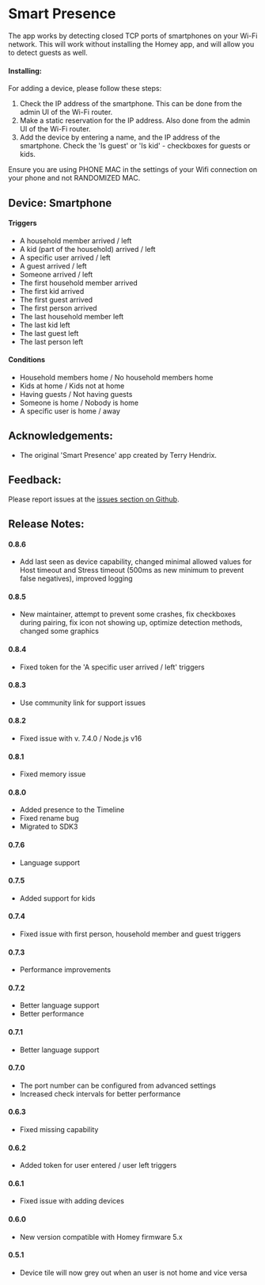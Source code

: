 # Smart Presence

The app works by detecting closed TCP ports of smartphones on your Wi-Fi network. This will work without installing the Homey app, and will allow you to detect guests as well.


#### Installing:

For adding a device, please follow these steps:

1. Check the IP address of the smartphone. This can be done from the admin UI of the Wi-Fi router.
2. Make a static reservation for the IP address.  Also done from the admin UI of the Wi-Fi router.
3. Add the device by entering a name, and the IP address of the smartphone.  Check the 'Is guest' or 'Is kid' - checkboxes for guests or kids.

Ensure you are using PHONE MAC in the settings of your Wifi connection on your phone and not RANDOMIZED MAC. 

## Device: Smartphone

#### Triggers

- A household member arrived / left
- A kid (part of the household) arrived / left
- A specific user arrived / left
- A guest arrived / left
- Someone arrived / left
- The first household member arrived
- The first kid arrived
- The first guest arrived
- The first person arrived
- The last household member left
- The last kid left
- The last guest left
- The last person left

#### Conditions

- Household members home / No household members home
- Kids at home / Kids not at home
- Having guests / Not having guests
- Someone is home / Nobody is home
- A specific user is home / away


## Acknowledgements:

- The original 'Smart Presence' app created by Terry Hendrix.

## Feedback:

Please report issues at the [issues section on Github](https://github.com/shaarkys/homey-smartpresence/issues).

## Release Notes:


#### 0.8.6

- Add last seen as device capability, changed minimal allowed values for Host timeout and Stress timeout (500ms as new minimum to prevent false negatives), improved logging

#### 0.8.5

- New maintainer, attempt to prevent some crashes, fix checkboxes during pairing, fix icon not showing up, optimize detection methods, changed some graphics

#### 0.8.4

- Fixed token for the 'A specific user arrived / left' triggers

#### 0.8.3

- Use community link for support issues

#### 0.8.2

- Fixed issue with v. 7.4.0 / Node.js v16

#### 0.8.1

- Fixed memory issue

#### 0.8.0

- Added presence to the Timeline
- Fixed rename bug
- Migrated to SDK3

#### 0.7.6

- Language support

#### 0.7.5

- Added support for kids

#### 0.7.4

- Fixed issue with first person, household member and guest triggers

#### 0.7.3

- Performance improvements

#### 0.7.2

- Better language support
- Better performance

#### 0.7.1

- Better language support

#### 0.7.0

- The port number can be configured from advanced settings
- Increased check intervals for better performance

#### 0.6.3

- Fixed missing capability

#### 0.6.2

- Added token for user entered / user left triggers

#### 0.6.1

- Fixed issue with adding devices

#### 0.6.0

- New version compatible with Homey firmware 5.x

#### 0.5.1

- Device tile will now grey out when an user is not home and vice versa
